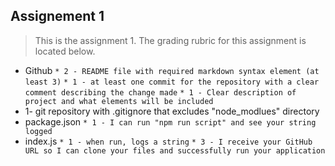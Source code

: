 ## Assignement 1
>This is the assignment 1. The grading rubric for this assignment is located below.

* Github
`* 2 - README file with required markdown syntax element (at least 3)`
`* 1 - at least one commit for the repository with a clear comment describing the change made`
`* 1 - Clear description of project and what elements will be included`
* 1- git repository with .gitignore that excludes "node_modlues" directory
* package.json
`* 1 - I can run "npm run script" and see your string logged`
* index.js
`* 1 - when run, logs a string`
`* 3 - I receive your GitHub URL so I can clone your files and successfully run your application`
